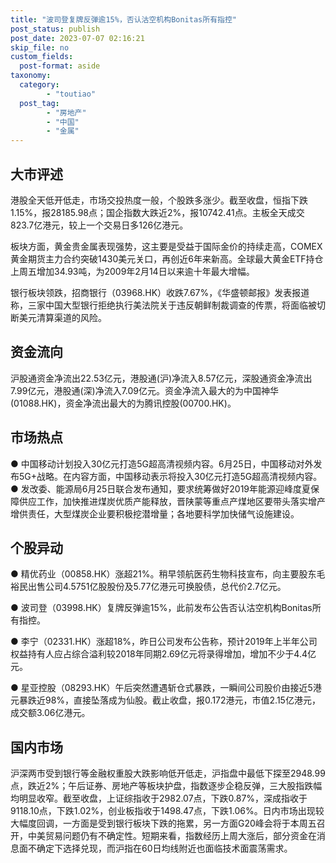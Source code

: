 ```yaml
---
title: "波司登复牌反弹逾15%，否认沽空机构Bonitas所有指控"
post_status: publish
post_date: 2023-07-07 02:16:21
skip_file: no
custom_fields: 
  post-format: aside
taxonomy:
  category:
        - "toutiao"
  post_tag:
        - "房地产"
        - "中国"
        - "金属"
---
```


## 大市评述

港股全天低开低走，市场交投热度一般，个股跌多涨少。截至收盘，恒指下跌1.15%，报28185.98点；国企指数大跌近2%，报10742.41点。主板全天成交823.7亿港元，较上一个交易日多126亿港元。

板块方面，黄金贵金属表现强势，这主要是受益于国际金价的持续走高，COMEX黄金期货主力合约突破1430美元关口，再创近6年来新高。全球最大黄金ETF持仓上周五增加34.93吨，为2009年2月14日以来逾十年最大增幅。

银行板块领跌，招商银行（03968.HK）收跌7.67%，《华盛顿邮报》发表报道称，三家中国大型银行拒绝执行美法院关于违反朝鲜制裁调查的传票，将面临被切断美元清算渠道的风险。

## 资金流向

沪股通资金净流出22.53亿元，港股通(沪)净流入8.57亿元，深股通资金净流出7.99亿元，港股通(深)净流入7.09亿元。资金净流入最大的为中国神华(01088.HK)，资金净流出最大的为腾讯控股(00700.HK)。

## 市场热点

● 中国移动计划投入30亿元打造5G超高清视频内容。6月25日，中国移动对外发布5G+战略。在内容方面，中国移动表示将投入30亿元打造5G超高清视频内容。● 发改委、能源局6月25日联合发布通知，要求统筹做好2019年能源迎峰度夏保障供应工作，加快推进煤炭优质产能释放，晋陕蒙等重点产煤地区要带头落实增产增供责任，大型煤炭企业要积极挖潜增量；各地要科学加快储气设施建设。

## 个股异动

● 精优药业（00858.HK）涨超21%。稍早领航医药生物科技宣布，向主要股东毛裕民出售公司4.5751亿股股份及5.77亿港元可换股债，总代价2.7亿元。

● 波司登（03998.HK）复牌反弹逾15%，此前发布公告否认沽空机构Bonitas所有指控。

● 李宁（02331.HK）涨超18%，昨日公司发布公告称，预计2019年上半年公司权益持有人应占综合溢利较2018年同期2.69亿元将录得增加，增加不少于4.4亿元。

● 星亚控股（08293.HK）午后突然遭遇斩仓式暴跌，一瞬间公司股价由接近5港元暴跌近98%，直接坠落成为仙股。截止收盘，报0.172港元，市值2.15亿港元，成交额3.06亿港元。

## 国内市场

沪深两市受到银行等金融权重股大跌影响低开低走，沪指盘中最低下探至2948.99点，跌近2%；午后证券、房地产等板块护盘，指数逐步企稳反弹，三大股指跌幅均明显收窄。截至收盘，上证综指收于2982.07点，下跌0.87%，深成指收于9118.10点，下跌1.02%，创业板指收于1498.47点，下跌1.06%。日内市场出现较大幅度回调，一方面是受到银行板块下跌的拖累，另一方面G20峰会将于本周五召开，中美贸易问题仍有不确定性。短期来看，指数经历上周大涨后，部分资金在消息面不确定下选择兑现，而沪指在60日均线附近也面临技术面震荡需求。

